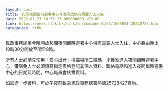 ```yaml
---
layout: post
title: 18間夜間臨時避暑中心今晚開放供有需要人士入住
date: 2022-07-23 18:51:13.000000000 +08:00
link: https://news.rthk.hk/rthk/ch/component/k2/1659051-20220723.htm
categories: rthk
---
```


民政事務總署今晚開放18間夜間臨時避暑中心供有需要人士入住，中心將由晚上10時30分開放至明早8時。
 
所有人士必須先使用「安心出行」掃描場所二維碼，才獲准進入夜間臨時避暑中心，獲豁免人士必須填寫指定表格登記其個人資料、聯絡電話和進入夜間臨時避暑中心的日期及時間，中心職員會核實資料。

如需進一步資料，可於午夜前致電民政事務總署熱線25728427查詢。
